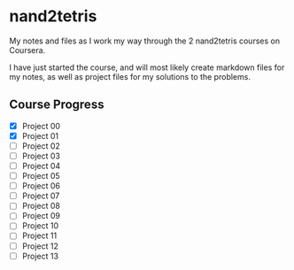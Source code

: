 # nand2tetris
My notes and files as I work my way through the 2 nand2tetris courses on Coursera.

I have just started the course, and will most likely create markdown files for my notes, as well as project files for my solutions to the problems. 

## Course Progress
- [x] Project 00
- [x] Project 01
- [ ] Project 02
- [ ] Project 03
- [ ] Project 04
- [ ] Project 05
- [ ] Project 06
- [ ] Project 07
- [ ] Project 08
- [ ] Project 09
- [ ] Project 10
- [ ] Project 11
- [ ] Project 12
- [ ] Project 13
